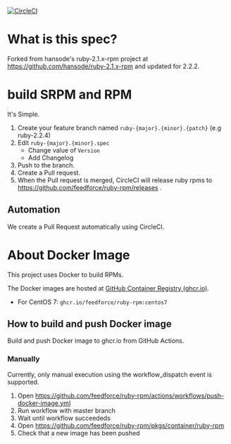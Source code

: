 [![CircleCI](https://circleci.com/gh/feedforce/ruby-rpm.svg?style=shield)](https://circleci.com/gh/feedforce/ruby-rpm)

# What is this spec?

Forked from hansode's ruby-2.1.x-rpm project at https://github.com/hansode/ruby-2.1.x-rpm and updated for 2.2.2.

# build SRPM and RPM

It's Simple.

1. Create your feature branch named `ruby-{major}.{minor}.{patch}` (e.g ruby-2.2.4)
2. Edit `ruby-{major}.{minor}.spec`
    - Change value of `Version`
    - Add Changelog
3. Push to the branch.
4. Create a Pull request.
5. When the Pull request is merged, CircleCI will release ruby rpms to https://github.com/feedforce/ruby-rpm/releases .

## Automation

We create a Pull Request automatically using CircleCI.

# About Docker Image

This project uses Docker to build RPMs.

The Docker images are hosted at [GitHub Container Registry (ghcr.io)](https://docs.github.com/en/packages/working-with-a-github-packages-registry/working-with-the-container-registry).

- For CentOS 7: `ghcr.io/feedforce/ruby-rpm:centos7`

## How to build and push Docker image

Build and push Docker image to ghcr.io from GitHub Actions.

### Manually

Currently, only manual execution using the workflow_dispatch event is supported.

1. Open https://github.com/feedforce/ruby-rpm/actions/workflows/push-docker-image.yml
1. Run workflow with master branch
1. Wait until workflow succeededs
1. Open https://github.com/feedforce/ruby-rpm/pkgs/container/ruby-rpm
1. Check that a new image has been pushed
